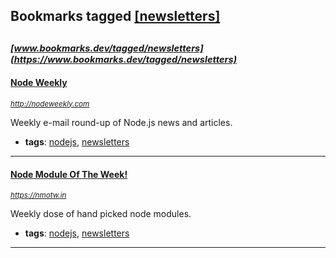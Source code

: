 ## Bookmarks tagged [[newsletters]](https://www.bookmarks.dev?q=[newsletters])

_<sup><sup>[www.bookmarks.dev/tagged/newsletters](https://www.bookmarks.dev/tagged/newsletters)</sup></sup>_
---
#### [Node Weekly](http://nodeweekly.com)
_<sup>http://nodeweekly.com</sup>_

Weekly e-mail round-up of Node.js news and articles.
* **tags**: [nodejs](../tagged/nodejs.md), [newsletters](../tagged/newsletters.md)
---
#### [Node Module Of The Week!](https://nmotw.in)
_<sup>https://nmotw.in</sup>_

Weekly dose of hand picked node modules.
* **tags**: [nodejs](../tagged/nodejs.md), [newsletters](../tagged/newsletters.md)
---
